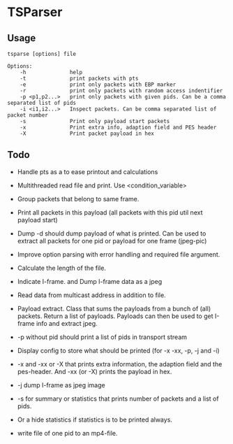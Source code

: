 # TSParser

## Usage

    tsparse [options] file
    
    Options:
        -h              help
        -t              print packets with pts
        -e              print only packets with EBP marker
        -r              print only packets with random access indentifier
        -p <p1,p2...>   print only packets with given pids. Can be a comma separated list of pids
        -i <i1,i2...>   Inspect packets. Can be comma separated list of packet number
        -s              Print only payload start packets
        -x              Print extra info, adaption field and PES header
        -X              Print packet payload in hex

## Todo

- Handle pts as a <chrono> to ease printout and calculations
- Multithreaded read file and print. Use <condition_variable> 
- Group packets that belong to same frame.
- Print all packets in this payload (all packets with this pid util next payload start)
- Dump -d should dump payload of what is printed. Can be used to extract all packets for one pid or payload for one frame (jpeg-pic)

- Improve option parsing with error handling and required file argument.
- Calculate the length of the file.
- Indicate I-frame. and Dump I-frame data as a jpeg
- Read data from multicast address in addition to file.
- Payload extract. Class that sums the payloads from a bunch of (all) packets. Return a list of payloads.
  Payloads can then be used to get I-frame info and extract jpeg.

- -p without pid should print a list of pids in transport stream
- Display config to store what should be printed (for -x -xx, -p, -j and -i)
- -x and -xx or -X that prints extra information, the adaption field and the pes-header. And -xx (or -X) prints the payload in hex.
- -j dump I-frame as jpeg image
- -s for summary or statistics that prints number of packets and a list of pids.
- Or a hide statistics if statistics is to be printed always.
- write file of one pid to an mp4-file.
